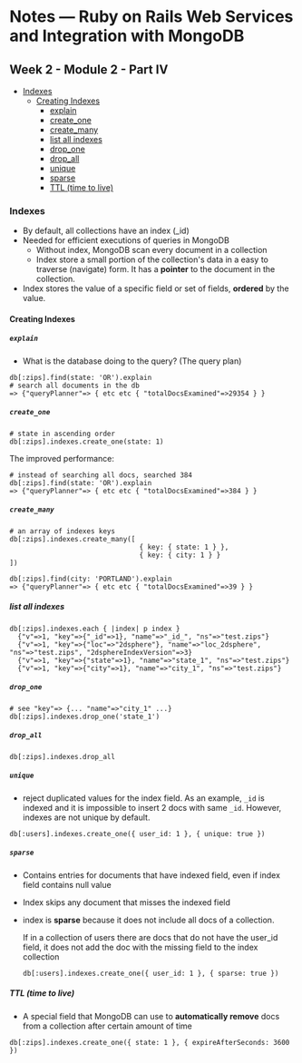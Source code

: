 # Notes &mdash; Ruby on Rails Web Services and Integration with MongoDB

## Week 2 - Module 2 - Part IV

* [Indexes](#indexes)
  * [Creating Indexes](#creating-indexes)
    * [explain](#explain)
    * [create_one](#create_one)
    * [create_many](#create_many)
    * [list all indexes](#list-all-indexes)
    * [drop_one](#drop_one)
    * [drop_all](#drop_all)
    * [unique](#unique)
    * [sparse](#sparse)
    * [TTL (time to live)](#ttl-time-to-live)

### Indexes
* By default, all collections have an index (_id)
* Needed for efficient executions of queries in MongoDB 
  * Without index, MongoDB scan every document in a collection
  * Index store a small portion of the collection's data in a easy to traverse (navigate) form. It has a **pointer** to the document in the collection.
* Index stores the value of a specific field or set of fields, **ordered** by the value.

#### Creating Indexes

##### `explain`
* What is the database doing to the query? (The query plan)
```shell
db[:zips].find(state: 'OR').explain
# search all documents in the db
=> {"queryPlanner"=> { etc etc { "totalDocsExamined"=>29354 } }
```

##### `create_one`
```shell
# state in ascending order
db[:zips].indexes.create_one(state: 1)
```

The improved performance:
```shell
# instead of searching all docs, searched 384
db[:zips].find(state: 'OR').explain
=> {"queryPlanner"=> { etc etc { "totalDocsExamined"=>384 } }
```

##### `create_many`

```shell
# an array of indexes keys
db[:zips].indexes.create_many([
                                { key: { state: 1 } },
                                { key: { city: 1 } }
])

db[:zips].find(city: 'PORTLAND').explain
=> {"queryPlanner"=> { etc etc { "totalDocsExamined"=>39 } }
```

##### list all indexes
```shell
db[:zips].indexes.each { |index| p index }
  {"v"=>1, "key"=>{"_id"=>1}, "name"=>"_id_", "ns"=>"test.zips"}
  {"v"=>1, "key"=>{"loc"=>"2dsphere"}, "name"=>"loc_2dsphere", "ns"=>"test.zips", "2dsphereIndexVersion"=>3}
  {"v"=>1, "key"=>{"state"=>1}, "name"=>"state_1", "ns"=>"test.zips"}
  {"v"=>1, "key"=>{"city"=>1}, "name"=>"city_1", "ns"=>"test.zips"}
```

##### `drop_one`
```shell
# see "key"=> {... "name"=>"city_1" ...}
db[:zips].indexes.drop_one('state_1')
```

##### `drop_all`
```shell
db[:zips].indexes.drop_all
```

##### `unique` 
* reject duplicated values for the index field. As an example, `_id` is indexed and it is impossible to insert 2 docs with same `_id`. However, indexes are not unique by default.

```shell
db[:users].indexes.create_one({ user_id: 1 }, { unique: true })
```

##### `sparse`
* Contains entries for documents that have indexed field, even if index field contains null value
* Index skips any document that misses the indexed field
* index is **sparse** because it does not include all docs of a collection.

  If in a collection of users there are docs that do not have the user_id field, it does not add the doc with the missing field to the index collection

  ```shell
  db[:users].indexes.create_one({ user_id: 1 }, { sparse: true })
  ```

##### TTL (time to live)
* A special field that MongoDB can use to **automatically remove** docs from a collection after certain amount of time

```shell
db[:zips].indexes.create_one({ state: 1 }, { expireAfterSeconds: 3600 })
```
